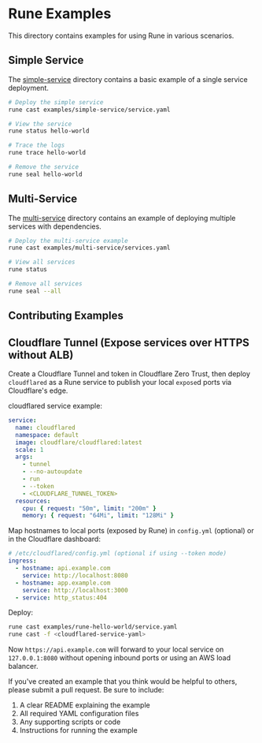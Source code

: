 # Rune Examples

This directory contains examples for using Rune in various scenarios.

## Simple Service

The [simple-service](simple-service) directory contains a basic example of a single service deployment.

```bash
# Deploy the simple service
rune cast examples/simple-service/service.yaml

# View the service
rune status hello-world

# Trace the logs
rune trace hello-world

# Remove the service
rune seal hello-world
```

## Multi-Service

The [multi-service](multi-service) directory contains an example of deploying multiple services with dependencies.

```bash
# Deploy the multi-service example
rune cast examples/multi-service/services.yaml

# View all services
rune status

# Remove all services
rune seal --all
```

## Contributing Examples

## Cloudflare Tunnel (Expose services over HTTPS without ALB)

Create a Cloudflare Tunnel and token in Cloudflare Zero Trust, then deploy `cloudflared` as a Rune service to publish your local `expose`d ports via Cloudflare's edge.

cloudflared service example:

```yaml
service:
  name: cloudflared
  namespace: default
  image: cloudflare/cloudflared:latest
  scale: 1
  args:
    - tunnel
    - --no-autoupdate
    - run
    - --token
    - <CLOUDFLARE_TUNNEL_TOKEN>
  resources:
    cpu: { request: "50m", limit: "200m" }
    memory: { request: "64Mi", limit: "128Mi" }
```

Map hostnames to local ports (exposed by Rune) in `config.yml` (optional) or in the Cloudflare dashboard:

```yaml
# /etc/cloudflared/config.yml (optional if using --token mode)
ingress:
  - hostname: api.example.com
    service: http://localhost:8080
  - hostname: app.example.com
    service: http://localhost:3000
  - service: http_status:404
```

Deploy:

```bash
rune cast examples/rune-hello-world/service.yaml
rune cast -f <cloudflared-service-yaml>
```

Now `https://api.example.com` will forward to your local service on `127.0.0.1:8080` without opening inbound ports or using an AWS load balancer.

If you've created an example that you think would be helpful to others, please submit a pull request. Be sure to include:

1. A clear README explaining the example
2. All required YAML configuration files
3. Any supporting scripts or code
4. Instructions for running the example 